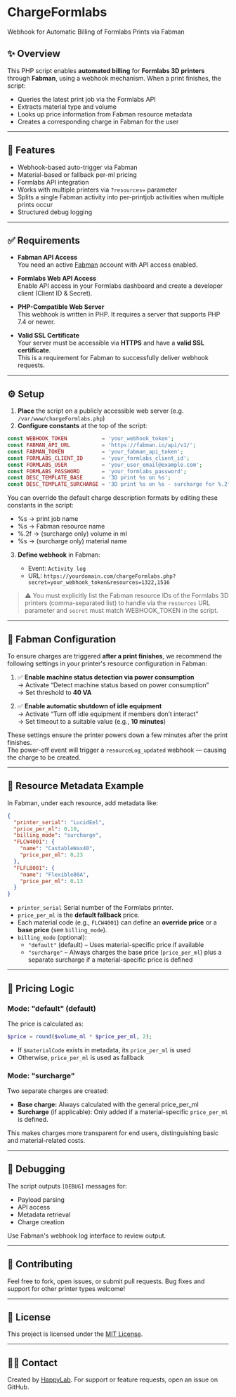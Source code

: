 # ChargeFormlabs

Webhook for Automatic Billing of Formlabs Prints via Fabman

## ✨ Overview

This PHP script enables **automated billing** for **Formlabs 3D printers** through **Fabman**, using a webhook mechanism. When a print finishes, the script:

* Queries the latest print job via the Formlabs API
* Extracts material type and volume
* Looks up price information from Fabman resource metadata
* Creates a corresponding charge in Fabman for the user

---

## 🔧 Features

* Webhook-based auto-trigger via Fabman
* Material-based or fallback per-ml pricing
* Formlabs API integration
* Works with multiple printers via `?resources=` parameter
* Splits a single Fabman activity into per-printjob activities when multiple prints occur
* Structured debug logging

---

## ✅ Requirements

- **Fabman API Access**  
  You need an active [Fabman](https://fabman.io/) account with API access enabled.

- **Formlabs Web API Access**  
  Enable API access in your Formlabs dashboard and create a developer client (Client ID & Secret).

- **PHP-Compatible Web Server**  
  This webhook is written in PHP. It requires a server that supports PHP 7.4 or newer.

- **Valid SSL Certificate**  
  Your server must be accessible via **HTTPS** and have a **valid SSL certificate**.  
  This is a requirement for Fabman to successfully deliver webhook requests.

---

## ⚙️ Setup

1. **Place** the script on a publicly accessible web server (e.g. `/var/www/chargeFormlabs.php`)
2. **Configure constants** at the top of the script:

```php
const WEBHOOK_TOKEN           = 'your_webhook_token';
const FABMAN_API_URL          = 'https://fabman.io/api/v1/';
const FABMAN_TOKEN            = 'your_fabman_api_token';
const FORMLABS_CLIENT_ID      = 'your_formlabs_client_id';
const FORMLABS_USER           = 'your_user_email@example.com';
const FORMLABS_PASSWORD       = 'your_formlabs_password';
const DESC_TEMPLATE_BASE      = '3D print %s on %s';
const DESC_TEMPLATE_SURCHARGE = '3D print %s on %s - surcharge for %.2f ml %s';
```

You can override the default charge description formats by editing these constants in the script:
  * %s → print job name
  * %s → Fabman resource name
  * %.2f → (surcharge only) volume in ml
  * %s → (surcharge only) material name

3. **Define webhook** in Fabman:

   * Event: `Activity log`
   * URL: `https://yourdomain.com/chargeFormlabs.php?secret=your_webhook_token&resources=1322,1516`

> ⚠️ You must explicitly list the Fabman resource IDs of the Formlabs 3D printers (comma-separated list) to handle via the `resources` URL parameter and `secret` must match WEBHOOK_TOKEN in the script.

---

## 🔌 Fabman Configuration

To ensure charges are triggered **after a print finishes**, we recommend the following settings in your printer's resource configuration in Fabman:

1. ✅ **Enable machine status detection via power consumption**  
   → Activate “Detect machine status based on power consumption”  
   → Set threshold to **40 VA**

2. ✅ **Enable automatic shutdown of idle equipment**  
   → Activate “Turn off idle equipment if members don’t interact”  
   → Set timeout to a suitable value (e.g., **10 minutes**)

These settings ensure the printer powers down a few minutes after the print finishes.  
The power-off event will trigger a `resourceLog_updated` webhook — causing the charge to be created.

---

## 💼 Resource Metadata Example

In Fabman, under each resource, add metadata like:

```json
{
  "printer_serial": "LucidEel",
  "price_per_ml": 0.10,
  "billing_mode": "surcharge",
  "FLCW4001": {
    "name": "CastableWax40",
    "price_per_ml": 0.23
  },
  "FLFL8001": {
    "name": "Flexible80A",
    "price_per_ml": 0.13
  }
}

```

* `printer_serial` Serial number of the Formlabs printer.
* `price_per_ml` is the **default fallback** price.
* Each material code (e.g., `FLCW4001`) can define an **override price** or a **base price** (see `billing_mode`).
* `billing_mode` (optional):
  * `"default"` (default) – Uses material-specific price if available
  * `"surcharge"` – Always charges the base price (`price_per_ml`) plus a separate surcharge if a material-specific price is defined

---

## 🔢 Pricing Logic

### Mode: "default" (default)

The price is calculated as:

```php
$price = round($volume_ml * $price_per_ml, 2);
```

* If `$materialCode` exists in metadata, its `price_per_ml` is used
* Otherwise, `price_per_ml` is used as fallback

### Mode: "surcharge"

Two separate charges are created:

* **Base charge:** Always calculated with the general price_per_ml
* **Surcharge** (if applicable): Only added if a material-specific `price_per_ml` is defined.

This makes charges more transparent for end users, distinguishing basic and material-related costs.

---

## 🧰 Debugging

The script outputs `[DEBUG]` messages for:

* Payload parsing
* API access
* Metadata retrieval
* Charge creation

Use Fabman's webhook log interface to review output.

---

## 🔗 Contributing

Feel free to fork, open issues, or submit pull requests. Bug fixes and support for other printer types welcome!

---

## 📄 License

This project is licensed under the [MIT License](LICENSE).

---

## 🙋‍♂️ Contact

Created by [HappyLab](https://happylab.at). For support or feature requests, open an issue on GitHub.
